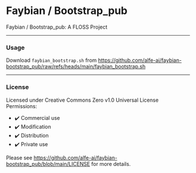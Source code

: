 # Faybian / Bootstrap_pub
Faybian / Bootstrap_pub: A FLOSS Project

---

### Usage

Download `faybian_bootstrap.sh` from https://github.com/alfe-ai/faybian-bootstrap_pub/raw/refs/heads/main/faybian_bootstrap.sh

---
### License

Licensed under Creative Commons Zero v1.0 Universal License  
Permissions:
- ✔️ Commercial use
- ✔️ Modification
- ✔️ Distribution
- ✔️ Private use

Please see https://github.com/alfe-ai/faybian-bootstrap_pub/blob/main/LICENSE for more details.
